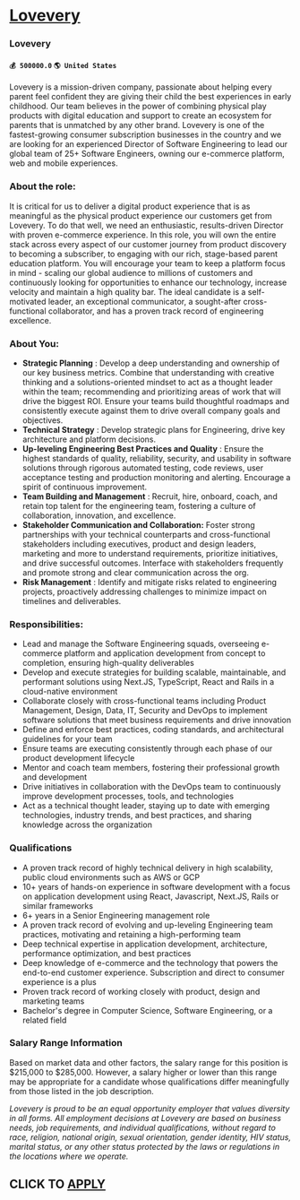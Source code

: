 # [Lovevery](https://www.remotewlb.com/apply/lovevery-56865)  
### Lovevery  
#### `💰 500000.0` `🌎 United States`  

Lovevery is a mission-driven company, passionate about helping every parent feel confident they are giving their child the best experiences in early childhood. Our team believes in the power of combining physical play products with digital education and support to create an ecosystem for parents that is unmatched by any other brand. Lovevery is one of the fastest-growing consumer subscription businesses in the country and we are looking for an experienced Director of Software Engineering to lead our global team of 25+ Software Engineers, owning our e-commerce platform, web and mobile experiences.

### About the role:

It is critical for us to deliver a digital product experience that is as meaningful as the physical product experience our customers get from Lovevery. To do that well, we need an enthusiastic, results-driven Director with proven e-commerce experience. In this role, you will own the entire stack across every aspect of our customer journey from product discovery to becoming a subscriber, to engaging with our rich, stage-based parent education platform. You will encourage your team to keep a platform focus in mind - scaling our global audience to millions of customers and continuously looking for opportunities to enhance our technology, increase velocity and maintain a high quality bar. The ideal candidate is a self-motivated leader, an exceptional communicator, a sought-after cross-functional collaborator, and has a proven track record of engineering excellence.

### About You:

  *  **Strategic Planning** : Develop a deep understanding and ownership of our key business metrics. Combine that understanding with creative thinking and a solutions-oriented mindset to act as a thought leader within the team; recommending and prioritizing areas of work that will drive the biggest ROI. Ensure your teams build thoughtful roadmaps and consistently execute against them to drive overall company goals and objectives.
  *  **Technical Strategy** : Develop strategic plans for Engineering, drive key architecture and platform decisions.
  *  **Up-leveling Engineering Best Practices and Quality** : Ensure the highest standards of quality, reliability, security, and usability in software solutions through rigorous automated testing, code reviews, user acceptance testing and production monitoring and alerting. Encourage a spirit of continuous improvement.
  *  **Team Building and Management** : Recruit, hire, onboard, coach, and retain top talent for the engineering team, fostering a culture of collaboration, innovation, and excellence. 
  * **Stakeholder Communication and Collaboration:** Foster strong partnerships with your technical counterparts and cross-functional stakeholders including executives, product and design leaders, marketing and more to understand requirements, prioritize initiatives, and drive successful outcomes. Interface with stakeholders frequently and promote strong and clear communication across the org.
  *  **Risk Management** : Identify and mitigate risks related to engineering projects, proactively addressing challenges to minimize impact on timelines and deliverables.

### Responsibilities:

  * Lead and manage the Software Engineering squads, overseeing e-commerce platform and application development from concept to completion, ensuring high-quality deliverables
  * Develop and execute strategies for building scalable, maintainable, and performant solutions using Next.JS, TypeScript, React and Rails in a cloud-native environment
  * Collaborate closely with cross-functional teams including Product Management, Design, Data, IT, Security and DevOps to implement software solutions that meet business requirements and drive innovation
  * Define and enforce best practices, coding standards, and architectural guidelines for your team
  * Ensure teams are executing consistently through each phase of our product development lifecycle
  * Mentor and coach team members, fostering their professional growth and development
  * Drive initiatives in collaboration with the DevOps team to continuously improve development processes, tools, and technologies
  * Act as a technical thought leader, staying up to date with emerging technologies, industry trends, and best practices, and sharing knowledge across the organization

### Qualifications

  * A proven track record of highly technical delivery in high scalability, public cloud environments such as AWS or GCP
  * 10+ years of hands-on experience in software development with a focus on application development using React, Javascript, Next.JS, Rails or similar frameworks
  * 6+ years in a Senior Engineering management role
  * A proven track record of evolving and up-leveling Engineering team practices, motivating and retaining a high-performing team
  * Deep technical expertise in application development, architecture, performance optimization, and best practices
  * Deep knowledge of e-commerce and the technology that powers the end-to-end customer experience. Subscription and direct to consumer experience is a plus
  * Proven track record of working closely with product, design and marketing teams
  * Bachelor's degree in Computer Science, Software Engineering, or a related field

### Salary Range Information

Based on market data and other factors, the salary range for this position is $215,000 to $285,000. However, a salary higher or lower than this range may be appropriate for a candidate whose qualifications differ meaningfully from those listed in the job description.

 _Lovevery is proud to be an equal opportunity employer that values diversity in all forms. All employment decisions at Lovevery are based on business needs, job requirements, and individual qualifications, without regard to race, religion, national origin, sexual orientation, gender identity, HIV status, marital status, or any other status protected by the laws or regulations in the locations where we operate._

  
## CLICK TO [APPLY](https://www.remotewlb.com/apply/lovevery-56865)

